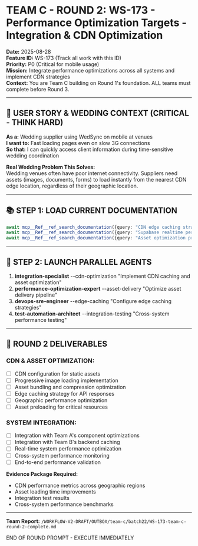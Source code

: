 # TEAM C - ROUND 2: WS-173 - Performance Optimization Targets - Integration & CDN Optimization

**Date:** 2025-08-28  
**Feature ID:** WS-173 (Track all work with this ID)  
**Priority:** P0 (Critical for mobile usage)  
**Mission:** Integrate performance optimizations across all systems and implement CDN strategies  
**Context:** You are Team C building on Round 1's foundation. ALL teams must complete before Round 3.

---

## 🎯 USER STORY & WEDDING CONTEXT (CRITICAL - THINK HARD)

**As a:** Wedding supplier using WedSync on mobile at venues  
**I want to:** Fast loading pages even on slow 3G connections  
**So that:** I can quickly access client information during time-sensitive wedding coordination  

**Real Wedding Problem This Solves:**  
Wedding venues often have poor internet connectivity. Suppliers need assets (images, documents, forms) to load instantly from the nearest CDN edge location, regardless of their geographic location.

---

## 📚 STEP 1: LOAD CURRENT DOCUMENTATION

```typescript
await mcp__Ref__ref_search_documentation({query: "CDN edge caching strategies Next.js static assets"});
await mcp__Ref__ref_search_documentation({query: "Supabase realtime performance optimization"});
await mcp__Ref__ref_search_documentation({query: "Asset optimization progressive loading"});
```

---

## 🚀 STEP 2: LAUNCH PARALLEL AGENTS

1. **integration-specialist** --cdn-optimization "Implement CDN caching and asset optimization"
2. **performance-optimization-expert** --asset-delivery "Optimize asset delivery pipeline"
3. **devops-sre-engineer** --edge-caching "Configure edge caching strategies"
4. **test-automation-architect** --integration-testing "Cross-system performance testing"

---

## 🎯 ROUND 2 DELIVERABLES

### **CDN & ASSET OPTIMIZATION:**
- [ ] CDN configuration for static assets
- [ ] Progressive image loading implementation
- [ ] Asset bundling and compression optimization
- [ ] Edge caching strategy for API responses
- [ ] Geographic performance optimization
- [ ] Asset preloading for critical resources

### **SYSTEM INTEGRATION:**
- [ ] Integration with Team A's component optimizations
- [ ] Integration with Team B's backend caching
- [ ] Real-time system performance optimization
- [ ] Cross-system performance monitoring
- [ ] End-to-end performance validation

**Evidence Package Required:**
- CDN performance metrics across geographic regions
- Asset loading time improvements
- Integration test results
- Cross-system performance benchmarks

---

**Team Report:** `/WORKFLOW-V2-DRAFT/OUTBOX/team-c/batch22/WS-173-team-c-round-2-complete.md`

END OF ROUND PROMPT - EXECUTE IMMEDIATELY